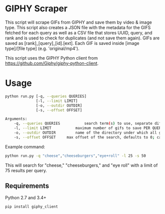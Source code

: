 # GIPHY Scraper

This script will scrape GIFs from GIPHY and save them by video & image type. This script also creates a JSON file with the metadata for the GIFS fetched for each query as well as a CSV file that stores UUID, query, and rank and is used to check for duplicates (and not save them again). GIFs are saved as [rank]\_[query]\_[id].[ext]. Each GIF is saved inside [image type]/[file type]  (e.g. 'original/mp4').

This script uses the GIPHY Python client from https://github.com/Giphy/giphy-python-client.

# Usage

```sh
python run.py [-q, --queries QUERIES]
			  [-l, --limit LIMIT]
			  [-o, --outdir OUTDIR]
			  [-s, --offset OFFSET]

Arguments:
	-q, --queries QUERIES 			search term(s) to use, separate different terms by comma with NO SPACE, use + signs as spaces for phrases
	-l, --limit LIMIT 			maximum number of gifs to save PER QUERY
	-o, --outdir OUTDIR 		name of the directory under which all gifs will be saved
	-s, --offset OFFSET		max offset of the search, defaults to 0; can be between 0 and 100, but should be a multiple of 25 or a multiple of the limit; e.g. if offset = 50, it gets 25 gifs starting from the 1st result, another 25 starting from the 26th result, and another 25 starting from the 51st result; so total number of results returned is limit + offset
```
Example command:
```sh
python run.py -q "cheese","cheeseburgers","eye+roll" -l 25 -s 50
```
This will search for "cheese," "cheeseburgers," and "eye roll" with a limit of 75 results per query. 
## Requirements

Python 2.7 and 3.4+

```sh
pip install giphy_client
```
